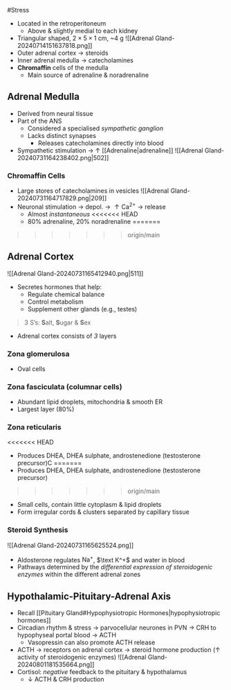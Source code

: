 #Stress

- Located in the retroperitoneum
	- Above & slightly medial to each kidney
- Triangular shaped, $2\times5\times1$ cm, ~4 g
![[Adrenal Gland-20240714151637818.png]]
- Outer adrenal cortex → steroids
- Inner adrenal medulla → catecholamines
- **Chromaffin** cells of the medulla
	- Main source of adrenaline & noradrenaline
## Adrenal Medulla
- Derived from neural tissue
- Part of the ANS
	- Considered a specialised *sympathetic ganglion*
	- Lacks distinct synapses 
		- Releases catecholamines directly into blood
- Sympathetic stimulation → $\uparrow$ [[Adrenaline|adrenaline]] 
 ![[Adrenal Gland-20240731164238402.png|502]] 
### Chromaffin Cells
- Large stores of catecholamines in vesicles
![[Adrenal Gland-20240731164717829.png|209]]
- Neuronal stimulation → depol. → $\uparrow\text{Ca}^{2+}$ → release
	- Almost *instantaneous*
<<<<<<< HEAD
	- 80% adrenaline, 20% noradrenaline
=======
>>>>>>> origin/main
## Adrenal Cortex
![[Adrenal Gland-20240731165412940.png|511]]
- Secretes hormones that help:
	- Regulate chemical balance
	- Control metabolism
	- Supplement other glands (e.g., testes)
> 3 S’s: **S**alt, **S**ugar & **S**ex 
- Adrenal cortex consists of *3* layers 
### Zona glomerulosa
- Oval cells
### Zona fasciculata (columnar cells)
- Abundant lipid droplets, mitochondria & smooth ER
- Largest layer (80%)
### Zona reticularis
<<<<<<< HEAD
- Produces DHEA, DHEA sulphate, androstenedione (testosterone precursor)C
=======
- Produces DHEA, DHEA sulphate, androstenedione (testosterone precursor)
>>>>>>> origin/main
- Small cells, contain little cytoplasm & lipid droplets
- Form irregular cords & clusters separated by capillary tissue
### Steroid Synthesis
![[Adrenal Gland-20240731165625524.png]]
- Aldosterone regulates $\text{Na}^+$, $\text K^+$ and water in blood
- Pathways determined by the *differential expression of steroidogenic enzymes* within the different adrenal zones
## Hypothalamic-Pituitary-Adrenal Axis
- Recall [[Pituitary Gland#Hypophysiotropic Hormones|hypophysiotropic hormones]]
- Circadian rhythm & stress → parvocellular neurones in PVN → CRH to hypophyseal portal blood → ACTH 
	- Vasopressin can also promote ACTH release
- ACTH → receptors on adrenal cortex → steroid hormone production ($\uparrow$ activity of steroidogenic enzymes)
![[Adrenal Gland-20240801181535664.png]]
- Cortisol: *negative* feedback to the pituitary & hypothalamus
	- $\downarrow$ ACTH & CRH production
